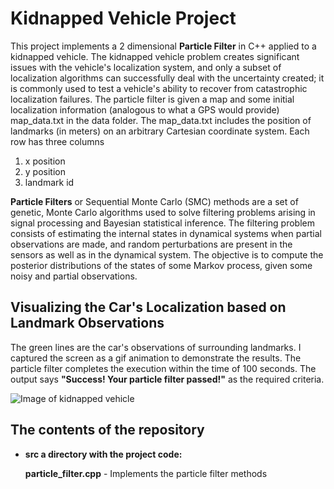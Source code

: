 # Kidnapped Vehicle Project
This project implements a 2 dimensional **Particle Filter** in C++ applied to a kidnapped vehicle. The kidnapped vehicle problem creates significant issues with the vehicle's localization system, and only a subset of localization algorithms can successfully deal with the uncertainty created; it is commonly used to test a vehicle's ability to recover from catastrophic localization failures.
The particle filter is given a map and some initial localization information (analogous to what a GPS would provide) map_data.txt in the data folder. The map_data.txt includes the position of landmarks (in meters) on an arbitrary Cartesian coordinate system. Each row has three columns

1. x position
2. y position
3. landmark id 


**Particle Filters** or Sequential Monte Carlo (SMC) methods are a set of genetic, Monte Carlo algorithms used to solve filtering problems arising in signal processing and Bayesian statistical inference. The filtering problem consists of estimating the internal states in dynamical systems when partial observations are made, and random perturbations are present in the sensors as well as in the dynamical system. The objective is to compute the posterior distributions of the states of some Markov process, given some noisy and partial observations. 


## Visualizing the Car's Localization based on Landmark Observations
The green lines are the car's observations of surrounding landmarks. I captured the screen as a gif animation to demonstrate the results. The particle filter completes the execution within the time of 100 seconds. The output says **"Success! Your particle filter passed!"** as the required criteria. 

![Image of kidnapped vehicle](images/kidnappedvehicle.gif)



## The contents of the repository

 - **src a directory with the project code:**

    **particle_filter.cpp** - Implements the particle filter methods
